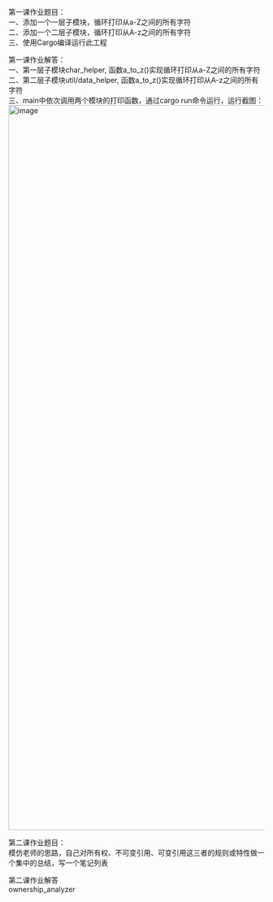 第一课作业题目：  
一、添加一个一层子模块，循环打印从a-Z之间的所有字符  
二、添加一个二层子模块，循环打印从A-z之间的所有字符  
三、使用Cargo编译运行此工程  

第一课作业解答：  
一、第一层子模块char_helper, 函数a_to_z()实现循环打印从a-Z之间的所有字符    
二、第二层子模块util/data_helper, 函数a_to_z()实现循环打印从A-z之间的所有字符  
三、main中依次调用两个模块的打印函数，通过cargo run命令运行，运行截图：  
<img width="1426" alt="image" src="https://github.com/lihuineo/TinTinRustCourse/assets/161575076/d58a4bc1-1380-40b1-a058-e37ff9b81bf9">


第二课作业题目：  
模仿老师的思路，自己对所有权、不可变引用、可变引用这三者的规则或特性做一个集中的总结，写一个笔记列表

第二课作业解答  
ownership_analyzer